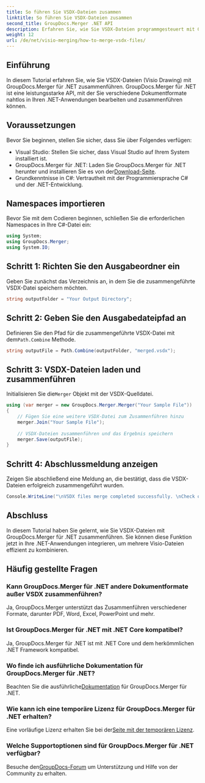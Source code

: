 ```yaml
---
title: So führen Sie VSDX-Dateien zusammen
linktitle: So führen Sie VSDX-Dateien zusammen
second_title: GroupDocs.Merger .NET API
description: Erfahren Sie, wie Sie VSDX-Dateien programmgesteuert mit GroupDocs.Merger für .NET zusammenführen. Dieses Tutorial enthält schrittweise Anleitungen mit Codebeispielen.
weight: 12
url: /de/net/visio-merging/how-to-merge-vsdx-files/
---
```

## Einführung
In diesem Tutorial erfahren Sie, wie Sie VSDX-Dateien (Visio Drawing) mit GroupDocs.Merger für .NET zusammenführen. GroupDocs.Merger für .NET ist eine leistungsstarke API, mit der Sie verschiedene Dokumentformate nahtlos in Ihren .NET-Anwendungen bearbeiten und zusammenführen können.
## Voraussetzungen
Bevor Sie beginnen, stellen Sie sicher, dass Sie über Folgendes verfügen:
- Visual Studio: Stellen Sie sicher, dass Visual Studio auf Ihrem System installiert ist.
-  GroupDocs.Merger für .NET: Laden Sie GroupDocs.Merger für .NET herunter und installieren Sie es von der[Download-Seite](https://releases.groupdocs.com/merger/net/).
- Grundkenntnisse in C#: Vertrautheit mit der Programmiersprache C# und der .NET-Entwicklung.

## Namespaces importieren
Bevor Sie mit dem Codieren beginnen, schließen Sie die erforderlichen Namespaces in Ihre C#-Datei ein:
```csharp
using System; 
using GroupDocs.Merger;
using System.IO;
```
## Schritt 1: Richten Sie den Ausgabeordner ein
Geben Sie zunächst das Verzeichnis an, in dem Sie die zusammengeführte VSDX-Datei speichern möchten.
```csharp
string outputFolder = "Your Output Directory";
```
## Schritt 2: Geben Sie den Ausgabedateipfad an
 Definieren Sie den Pfad für die zusammengeführte VSDX-Datei mit dem`Path.Combine` Methode.
```csharp
string outputFile = Path.Combine(outputFolder, "merged.vsdx");
```
## Schritt 3: VSDX-Dateien laden und zusammenführen
 Initialisieren Sie die`Merger` Objekt mit der VSDX-Quelldatei.
```csharp
using (var merger = new GroupDocs.Merger.Merger("Your Sample File"))
{
    // Fügen Sie eine weitere VSDX-Datei zum Zusammenführen hinzu
    merger.Join("Your Sample File");
    
    // VSDX-Dateien zusammenführen und das Ergebnis speichern
    merger.Save(outputFile);
}
```
## Schritt 4: Abschlussmeldung anzeigen
Zeigen Sie abschließend eine Meldung an, die bestätigt, dass die VSDX-Dateien erfolgreich zusammengeführt wurden.
```csharp
Console.WriteLine("\nVSDX files merge completed successfully. \nCheck output in {0}", outputFolder);
```

## Abschluss
In diesem Tutorial haben Sie gelernt, wie Sie VSDX-Dateien mit GroupDocs.Merger für .NET zusammenführen. Sie können diese Funktion jetzt in Ihre .NET-Anwendungen integrieren, um mehrere Visio-Dateien effizient zu kombinieren.

## Häufig gestellte Fragen
### Kann GroupDocs.Merger für .NET andere Dokumentformate außer VSDX zusammenführen?
Ja, GroupDocs.Merger unterstützt das Zusammenführen verschiedener Formate, darunter PDF, Word, Excel, PowerPoint und mehr.
### Ist GroupDocs.Merger für .NET mit .NET Core kompatibel?
Ja, GroupDocs.Merger für .NET ist mit .NET Core und dem herkömmlichen .NET Framework kompatibel.
### Wo finde ich ausführliche Dokumentation für GroupDocs.Merger für .NET?
 Beachten Sie die ausführliche[Dokumentation](https://tutorials.groupdocs.com/merger/net/) für GroupDocs.Merger für .NET.
### Wie kann ich eine temporäre Lizenz für GroupDocs.Merger für .NET erhalten?
 Eine vorläufige Lizenz erhalten Sie bei der[Seite mit der temporären Lizenz](https://purchase.groupdocs.com/temporary-license/).
### Welche Supportoptionen sind für GroupDocs.Merger für .NET verfügbar?
 Besuche den[GroupDocs-Forum](https://forum.groupdocs.com/c/merger/32) um Unterstützung und Hilfe von der Community zu erhalten.